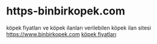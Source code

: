 # https-binbirkopek.com
köpek fiyatları ve köpek ilanları verilebilen köpek ilan sitesi
https://www.binbirkopek.com
<a href="https://www.binbirkopek.com" title="köpek fiyatları" rel="dofollow">köpek fiyatları</a>
